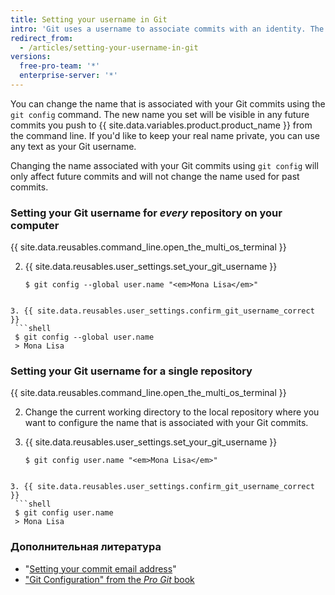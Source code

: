 ```yaml
---
title: Setting your username in Git
intro: 'Git uses a username to associate commits with an identity. The Git username is not the same as your {{ site.data.variables.product.product_name }} username.'
redirect_from:
  - /articles/setting-your-username-in-git
versions:
  free-pro-team: '*'
  enterprise-server: '*'
---
```


You can change the name that is associated with your Git commits using the `git config` command. The new name you set will be visible in any future commits you push to {{ site.data.variables.product.product_name }} from the command line. If you'd like to keep your real name private, you can use any text as your Git username.

Changing the name associated with your Git commits using `git config` will only affect future commits and will not change the name used for past commits.

### Setting your Git username for *every* repository on your computer

{{ site.data.reusables.command_line.open_the_multi_os_terminal }}

2. {{ site.data.reusables.user_settings.set_your_git_username }}
   ```shell
   $ git config --global user.name "<em>Mona Lisa</em>"
  ```

3. {{ site.data.reusables.user_settings.confirm_git_username_correct }}
   ```shell
   $ git config --global user.name
   > Mona Lisa
  ```

### Setting your Git username for a single repository

{{ site.data.reusables.command_line.open_the_multi_os_terminal }}

2. Change the current working directory to the local repository where you want to configure the name that is associated with your Git commits.

3. {{ site.data.reusables.user_settings.set_your_git_username }}
   ```shell
   $ git config user.name "<em>Mona Lisa</em>"
  ```

3. {{ site.data.reusables.user_settings.confirm_git_username_correct }}
   ```shell
   $ git config user.name
   > Mona Lisa
  ```

### Дополнительная литература

- "[Setting your commit email address](/articles/setting-your-commit-email-address)"
- ["Git Configuration" from the _Pro Git_ book](https://git-scm.com/book/en/Customizing-Git-Git-Configuration)
